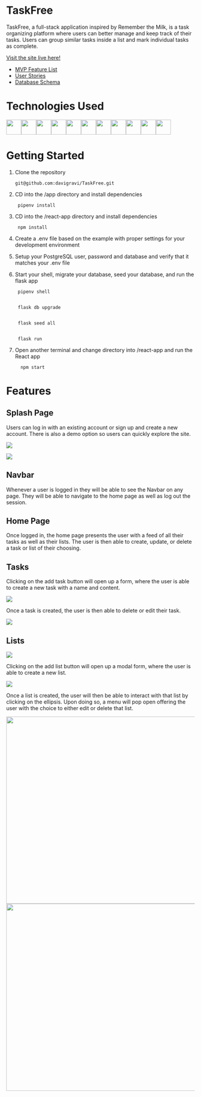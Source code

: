 # TaskFree

TaskFree, a full-stack application inspired by Remember the Milk, is a task organizing platform where users can better manage and keep track of their tasks. Users can group similar tasks inside a list and mark individual tasks as complete. 

[Visit the site live here!](https://task-free.herokuapp.com/)

* [MVP Feature List](https://github.com/davigravi/TaskFree/wiki/MVP-Feature-List)
* [User Stories](https://github.com/davigravi/TaskFree/wiki/User-Stories)
* [Database Schema](https://github.com/davigravi/TaskFree/wiki/Dabase-Schema)
<!-- * [Frontend Routes](https://github.com/jstnswn/Instagram-Clone/wiki/Frontend-Routes)
* [API Documentation](https://github.com/jstnswn/Instagram-Clone/wiki/API-Routes) -->


# Technologies Used

<img src="react-app/public/images/flask.png" width="40" height="40"><img src="react-app/public/images/python.png" width="40" height="40"><img src="react-app/public/images/sqla.png" width="40" height="40"><img src="react-app/public/images/psql.png" width="40" height="40"><img src="react-app/public/images/redux.png" width="40" height="40"><img src="react-app/public/images/react.png" width="40" height="40"><img src="react-app/public/images/docker.png" width="40" height="40"><img src="react-app/public/images/css.png" width="40" height="40"><img src="react-app/public/images/html.png" width="40" height="40"><img src="react-app/public/images/javascript.png" width="40" height="40"><img src="react-app/public/images/node.png" width="40" height="40">

# Getting Started

1. Clone the repository

       git@github.com:davigravi/TaskFree.git

2. CD into the /app directory and install dependencies

        pipenv install

3. CD into the /react-app directory and install dependencies

        npm install

4. Create a .env file based on the example with proper settings for your development environment

5. Setup your PostgreSQL user, password and database and verify that it matches your .env file

6. Start your shell, migrate your database, seed your database, and run the flask app

        pipenv shell


        flask db upgrade


        flask seed all


        flask run
       
 7. Open another terminal and change directory into /react-app and run the React app

          npm start
          
 # Features
 
 ## Splash Page
 
Users can log in with an existing account or sign up and create a new account. There is also a demo option so users can quickly explore the site.

<img src='react-app/public/images/login.png'>

</img><img src='react-app/public/images/signup.png'></img>

## Navbar

Whenever a user is logged in they will be able to see the Navbar on any page. They will be able to navigate to the home page as well as log out the session. 

## Home Page

Once logged in, the home page presents the user with a feed of all their tasks as well as their lists. The user is then able to create, update, or delete a task or list of their choosing. 

## Tasks 

Clicking on the add task button will open up a form, where the user is able to create a new task with a name and content. 

</img><img src='react-app/public/images/adding-task.png'></img>

Once a task is created, the user is then able to delete or edit their task. 

</img><img src='react-app/public/images/editing-task.png'></img>

## Lists

</img><img src='react-app/public/images/list-view.png'></img>

Clicking on the add list button will open up a modal form, where the user is able to create a new list. 

</img><img src='react-app/public/images/add-list.png'></img>

Once a list is created, the user will then be able to interact with that list by clicking on the ellipsis. Upon doing so, a menu will pop open offering the user with the choice to either edit or delete that list. 

</img><img src='react-app/public/images/list-menu.png' width="580" height="500"></img></img><img src='react-app/public/images/edit-list.png' width="580" height="500"></img>



